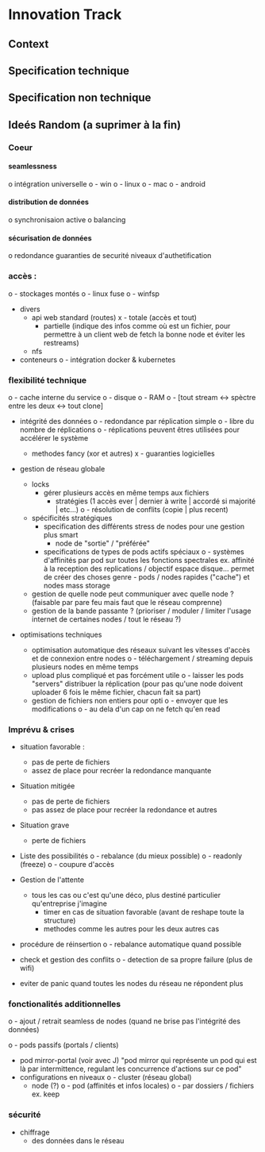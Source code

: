 # Innovation Track

## Context



## Specification technique

## Specification non technique

## Ideés Random (a suprimer à la fin)


### Coeur
  #### seamlessness
o    intégration universelle
o      - win
o      - linux
o      - mac
o      - android
  #### distribution de données
o    synchronisaion active
o    balancing

  #### sécurisation de données
o    redondance
    guaranties de securité
    niveaux d'authetification


### accès :
o - stockages montés
o   - linux fuse
o   - winfsp
 - divers
   - api web standard (routes)
x     - totale (accès et tout)
     - partielle (indique des infos comme où est un fichier, pour permettre à un client web de fetch la bonne node et éviter les restreams)
   - nfs
 - conteneurs
o   - intégration docker & kubernetes


### flexibilité technique

o - cache interne du service
o   - disque
o   - RAM
o   - [tout stream <-> spèctre entre les deux <-> tout clone]
 - intégrité des données
o   - redondance par réplication simple
o     - libre du nombre de réplications
o     - réplications peuvent êtres utilisées pour accélérer le système
    - methodes fancy (xor et autres)
x   - guaranties logicielles
 - gestion de réseau globale
   - locks
     - gérer plusieurs accès en même temps aux fichiers
       - stratégies (1 accès ever | dernier à write | accordé si majorité | etc...)
o       - résolution de conflits (copie | plus recent)
   - spécificités stratégiques
     - specification des différents stress de nodes pour une gestion plus smart
       - node de "sortie" / "préférée"
     - specifications de types de pods actifs spéciaux
o       - systèmes d'affinités par pod sur toutes les fonctions spectrales
            ex. affinité à la reception des replications / objectif espace disque...
            permet de créer des choses genre
             - pods / nodes rapides ("cache") et nodes mass storage
   - gestion de quelle node peut communiquer avec quelle node ? (faisable par pare feu mais faut que le réseau comprenne)
   - gestion de la bande passante ? (prioriser / moduler / limiter l'usage internet de certaines nodes / tout le réseau ?)

 - optimisations techniques
   - optimisation automatique des réseaux suivant les vitesses d'accès et de connexion entre nodes
o   - téléchargement / streaming depuis plusieurs nodes en même temps
   - upload plus compliqué et pas forcément utile
o   - laisser les pods "servers" distribuer la réplication (pour pas qu'une node doivent uploader 6 fois le même fichier, chacun fait sa part)
    - gestion de fichiers non entiers pour opti
o      - envoyer que les modifications
o      - au dela d'un cap on ne fetch qu'en read

### Imprévu & crises

 - situation favorable :
   - pas de perte de fichiers
   - assez de place pour recréer la redondance manquante
 - Situation mitigée
   - pas de perte de fichiers
   - pas assez de place pour recréer la redondance et autres
- Situation grave
  - perte de fichiers

 - Liste des possibilités
o   - rebalance (du mieux possible)
o   - readonly (freeze)
o   - coupure d'accès
 - Gestion de l'attente
   - tous les cas ou c'est qu'une déco, plus destiné particulier qu'entreprise j'imagine
     - timer en cas de situation favorable (avant de reshape toute la structure)
     - methodes comme les autres pour les deux autres cas
 - procédure de réinsertion
o  - rebalance automatique quand possible
  - check et gestion des conflits
o - detection de sa propre failure (plus de wifi)
   - eviter de panic quand toutes les nodes du réseau ne répondent plus

### fonctionalités additionnelles

o - ajout / retrait seamless de nodes (quand ne brise pas l'intégrité des données)

o - pods passifs (portals / clients)
 - pod mirror-portal (voir avec J)
    "pod mirror qui représente un pod qui est là par intermittence,
    regulant les concurrence d'actions sur ce pod"
 - configurations en niveaux
o   - cluster (réseau global)
     - node (?)
o       - pod (affinités et infos locales)
o         - par dossiers / fichiers
            ex. keep


### sécurité

- chiffrage
  - des données dans le réseau